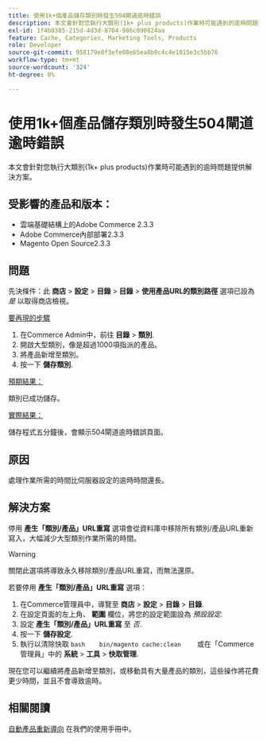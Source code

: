 ```yaml
---
title: 使用1k+個產品儲存類別時發生504閘道逾時錯誤
description: 本文會針對您執行大類別(1k+ plus products)作業時可能遇到的逾時問題提供解決方案。
exl-id: 1f4b0385-215d-4d3d-8704-986c090824aa
feature: Cache, Categories, Marketing Tools, Products
role: Developer
source-git-commit: 958179e0f3efe08e65ea8b0c4c4e1015e3c5bb76
workflow-type: tm+mt
source-wordcount: '324'
ht-degree: 0%

---
```


# 使用1k+個產品儲存類別時發生504閘道逾時錯誤

本文會針對您執行大類別(1k+ plus products)作業時可能遇到的逾時問題提供解決方案。

## 受影響的產品和版本：

* 雲端基礎結構上的Adobe Commerce 2.3.3
* Adobe Commerce內部部署2.3.3
* Magento Open Source2.3.3

## 問題

先決條件：此 **商店** > **設定** > **目錄** > **目錄** > **使用產品URL的類別路徑** 選項已設為 *是* 以取得商店檢視。

<u>要再現的步驟</u>

1. 在Commerce Admin中，前往 **目錄** > **類別**.
1. 開啟大型類別，像是超過1000項指派的產品。
1. 將產品新增至類別。
1. 按一下 **儲存類別**.

<u>預期結果：</u>

類別已成功儲存。

<u>實際結果：</u>

儲存程式五分鐘後，會顯示504閘道逾時錯誤頁面。

## 原因

處理作業所需的時間比伺服器設定的逾時時間還長。

## 解決方案

停用 **產生「類別/產品」URL重寫** 選項會從資料庫中移除所有類別/產品URL重新寫入，大幅減少大型類別作業所需的時間。

>[!WARNING]
>
>關閉此選項將導致永久移除類別/產品URL重寫，而無法還原。

若要停用 **產生「類別/產品」URL重寫** 選項：

1. 在Commerce管理員中，導覽至 **商店** > **設定** > **目錄** > **目錄**.
1. 在設定頁面的左上角、 **範圍** 欄位，將您的設定範圍設為 *預設設定*.
1. 設定 **產生「類別/產品」URL重寫** 至 *否*.
1. 按一下 **儲存設定**.
1. 執行以清除快取    ```bash    bin/magento cache:clean    ```    或在「Commerce管理員」中的 **系統** > **工具** > **快取管理**.

現在您可以繼續將產品新增至類別，或移動具有大量產品的類別，這些操作將花費更少時間，並且不會導致逾時。

## 相關閱讀

[自動產品重新導向](https://docs.magento.com/user-guide/v2.3/marketing/url-redirect-product-automatic.html) 在我們的使用手冊中。
